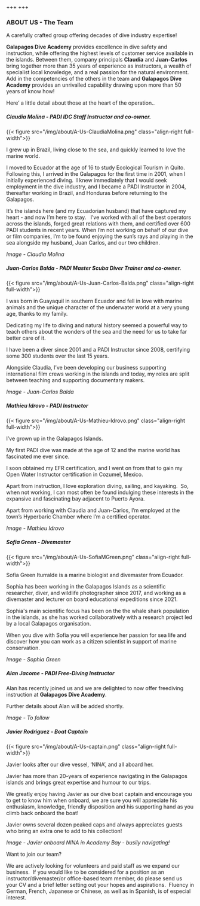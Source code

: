 +++
+++

### ABOUT US - The Team

<span class="strapline">A carefully crafted group offering decades of dive industry expertise! </span>


**Galapagos Dive Academy** provides excellence in dive safety and instruction, while offering the highest levels of customer service available in the islands.  Between them, company principals **Claudia** and **Juan-Carlos** bring together more than 35 years of experience as instructors, a wealth of specialist local knowledge, and a real passion for the natural environment. Add in the competencies of the others in the team and **Galapagos Dive Academy** provides an unrivalled capability drawing upon more than 50 years of know how!

Here’ a little detail about those at the heart of the operation..
 
##### Claudia Molina - PADI IDC Staff Instructor and co-owner.

{{< figure src="/img/about/A-Us-ClaudiaMolina.png" class="align-right full-width">}}

I grew up in Brazil, living close to the sea, and quickly learned to love the marine world.  

I moved to Ecuador at the age of 16 to study Ecological Tourism in Quito.  Following this, I arrived in the Galapagos for the first time in 2001, when I initially experienced diving.  I knew immediately that I would seek employment in the dive industry, and I became a PADI Instructor in 2004, thereafter working in Brazil, and Honduras before returning to the Galapagos.  

It’s the islands here (and my Ecuadorian husband) that have captured my heart - and now I’m here to stay.
 
I’ve worked with all of the best operators across the islands, forged great relations with them, and certified over 600 PADI students in recent years. When I’m not working on behalf of our dive or film companies, I’m to be found enjoying the sun’s rays and playing in the sea alongside my husband, Juan Carlos, and our two children.

*Image - Claudia Molina*

<div class="grey-bar"></div>

##### Juan-Carlos Balda - PADI Master Scuba Diver Trainer and co-owner.

{{< figure src="/img/about/A-Us-Juan-Carlos-Balda.png" class="align-right full-width">}}

I was born in Guayaquil in southern Ecuador and fell in love with marine animals and the unique character of the underwater world at a very young age, thanks to my family.  

Dedicating my life to diving and natural history seemed a powerful way to teach others about the wonders of the sea and the need for us to take far better care of it.   

I have been a diver since 2001 and a PADI Instructor since 2008, certifying some 300 students over the last 15 years.  

Alongside Claudia, I’ve been developing our business supporting international film crews working in the islands and today, my roles are split between teaching and supporting documentary makers.

*Image - Juan-Carlos Balda*

<div class="grey-bar"></div>

##### Mathieu Idrovo - PADI Instructor 

{{< figure src="/img/about/A-Us-Mathieu-Idrovo.png" class="align-right full-width">}}

I’ve grown up in the Galapagos Islands. 

My first PADI dive was made at the age of 12 and the marine world has fascinated me ever since.  

I soon obtained my EFR certification, and I went on from that to gain my Open Water Instructor certification in Cozumel, Mexico.

Apart from instruction, I love exploration diving, sailing, and kayaking.  So, when not working, I can most often be found indulging these interests in the expansive and fascinating bay adjacent to Puerto Ayora.

Apart from working with Claudia and Juan-Carlos, I’m employed at the town’s Hyperbaric Chamber where I’m a certified operator.

*Image - Mathieu Idrovo*

<div class="grey-bar"></div>

##### Sofia Green - Divemaster

{{< figure src="/img/about/A-Us-SofiaMGreen.png" class="align-right full-width">}}

Sofía Green Iturralde is a marine biologist and divemaster from Ecuador. 

Sophia has been working in the Galapagos Islands as a scientific researcher, diver, and wildlife photographer since 2017, and working as a divemaster and lecturer on board educational expeditions since 2021. 

Sophia's main scientific focus has been on the the whale shark population in the islands, as she has worked collaboratively with a research project led by a local Galapagos organisation. 

When you dive with Sofia you will experience her passion for sea life and discover how you can work as a citizen scientist in support of marine conservation. 

*Image - Sophia Green*

<div class="grey-bar"></div>

##### Alan Jacome - PADI Free-Diving Instructor

Alan has recently joined us and we are delighted to now offer freediving instruction at **Galapagos Dive Academy**.  

Further details about Alan will be added shortly.

*Image - To follow*

<div class="grey-bar"></div>

##### Javier Rodriguez - Boat Captain

{{< figure src="/img/about/A-Us-captain.png" class="align-right full-width">}}

Javier looks after our dive vessel, ‘NINA’, and all aboard her.  

Javier has more than 20-years of experience navigating in the Galapagos islands and brings great expertise and humour to our trips.  

We greatly enjoy having Javier as our dive boat captain and encourage you to get to know him when onboard, we are sure you will appreciate his enthusiasm, knowledge, friendly disposition and his supporting hand as you climb back onboard the boat!

Javier owns several dozen peaked caps and always appreciates guests who bring an extra one to add to his collection! 

*Image - Javier onboard NINA in Academy Bay - busily navigating!*

<div class="grey-bar"></div>

<span class="strapline">Want to join our team? </span>

We are actively looking for volunteers and paid staff as we expand our business.  If you would like to be considered for a position as an instructor/divemaster/or office-based team member, do please send us your CV and a brief letter setting out your hopes and aspirations.  Fluency in German, French, Japanese or Chinese, as well as in Spanish, is of especial interest.
